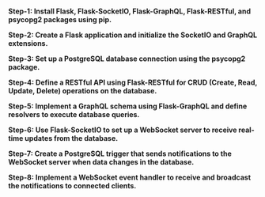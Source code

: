 <H4>
Step-1: Install Flask, Flask-SocketIO, Flask-GraphQL, Flask-RESTful, and psycopg2 packages using pip.

Step-2: Create a Flask application and initialize the SocketIO and GraphQL extensions.

Step-3: Set up a PostgreSQL database connection using the psycopg2 package.

Step-4: Define a RESTful API using Flask-RESTful for CRUD (Create, Read, Update, Delete) operations on the database.

Step-5: Implement a GraphQL schema using Flask-GraphQL and define resolvers to execute database queries.

Step-6: Use Flask-SocketIO to set up a WebSocket server to receive real-time updates from the database.

Step-7: Create a PostgreSQL trigger that sends notifications to the WebSocket server when data changes in the database.

Step-8: Implement a WebSocket event handler to receive and broadcast the notifications to connected clients.

</H4>

